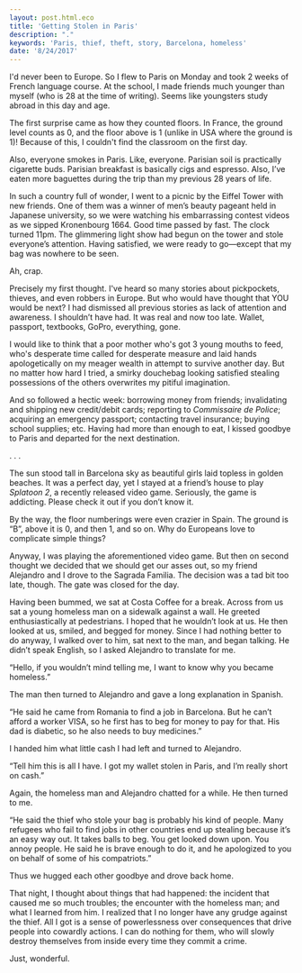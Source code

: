 ```yaml
---
layout: post.html.eco
title: 'Getting Stolen in Paris'
description: "."
keywords: 'Paris, thief, theft, story, Barcelona, homeless'
date: '8/24/2017'
---
```


I'd never been to Europe. So I flew to Paris on Monday and took 2 weeks of French language course. At the school, I made friends much younger than myself (who is 28 at the time of writing). Seems like youngsters study abroad in this day and age.

The first surprise came as how they counted floors. In France, the ground level counts as 0, and the floor above is 1 (unlike in USA where the ground is 1)! Because of this, I couldn't find the classroom on the first day.

Also, everyone smokes in Paris. Like, everyone. Parisian soil is practically cigarette buds. Parisian breakfast is basically cigs and espresso. Also, I’ve eaten more baguettes during the trip than my previous 28 years of life.

In such a country full of wonder, I went to a picnic by the Eiffel Tower with new friends. One of them was a winner of men’s beauty pageant held in Japanese university, so we were watching his embarrassing contest videos as we sipped Kronenbourg 1664. Good time passed by fast. The clock turned 11pm. The glimmering light show had begun on the tower and stole everyone’s attention. Having satisfied, we were ready to go—except that my bag was nowhere to be seen.

Ah, crap.

Precisely my first thought. I've heard so many stories about pickpockets, thieves, and even robbers in Europe. But who would have thought that YOU would be next? I had dismissed all previous stories as lack of attention and awareness. I shouldn’t have had. It was real and now  too late. Wallet, passport, textbooks, GoPro, everything, gone.

I would like to think that a poor mother who's got 3 young mouths to feed, who's desperate time called for desperate measure and laid hands apologetically on my meager wealth in attempt to survive another day. But no matter how hard I tried, a smirky douchebag looking satisfied stealing possessions of the others overwrites my pitiful imagination.

And so followed a hectic week: borrowing money from friends; invalidating and shipping new credit/debit cards; reporting to *Commissaire de Police*; acquiring an emergency passport; contacting travel insurance; buying school supplies; etc. Having had more than enough to eat, I kissed goodbye to Paris and departed for the next destination.

.
.
.

The sun stood tall in Barcelona sky as beautiful girls laid topless in golden beaches. It was a perfect day, yet I stayed at a friend’s house to play *Splatoon 2*, a recently released video game. Seriously, the game is addicting. Please check it out if you don’t know it.

By the way, the floor numberings were even crazier in Spain. The ground is “B”, above it is 0, and then 1, and so on. Why do Europeans love to complicate simple things?

Anyway, I was playing the aforementioned video game. But then on second thought we decided that we should get our asses out, so my friend Alejandro and I drove to the Sagrada Familia. The decision was a tad bit too late, though. The gate was closed for the day.

Having been bummed, we sat at Costa Coffee for a break. Across from us sat a young homeless man on a sidewalk against a wall. He greeted enthusiastically at pedestrians. I hoped that he wouldn’t look at us. He then looked at us, smiled, and begged for money. Since I had nothing better to do anyway, I walked over to him, sat next to the man, and began talking. He didn’t speak English, so I asked Alejandro to translate for me.

“Hello, if you wouldn’t mind telling me, I want to know why you became homeless.”

The man then turned to Alejandro and gave a long explanation in Spanish.

“He said he came from Romania to find a job in Barcelona. But he can’t afford a worker VISA, so he first has to beg for money to pay for that. His dad is diabetic, so he also needs to buy medicines.”

I handed him what little cash I had left and turned to Alejandro.

“Tell him this is all I have. I got my wallet stolen in Paris, and I’m really short on cash.”

Again, the homeless man and Alejandro chatted for a while. He then turned to me.

“He said the thief who stole your bag is probably his kind of people. Many refugees who fail to find jobs in other countries end up stealing because it’s an easy way out. It takes balls to beg. You get looked down upon. You annoy people. He said he is brave enough to do it, and he apologized to you on behalf of some of his compatriots.”

Thus we hugged each other goodbye and drove back home.

That night, I thought about things that had happened: the incident that caused me so much troubles; the encounter with the homeless man; and what I learned from him. I realized that I no longer have any grudge against the thief. All I got is a sense of powerlessness over consequences that drive people into cowardly actions. I can do nothing for them, who will slowly destroy themselves from inside every time they commit a crime.

Just, wonderful.
